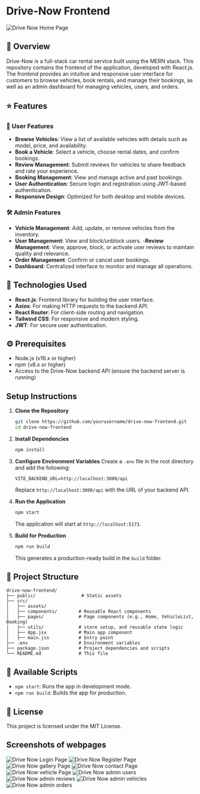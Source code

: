 # Drive-Now Frontend

![Drive Now Home Page](https://github.com/vinudasenith/drive-now-frontend/blob/ecb338c273ff9c2608214dc3c4d94dd643d2acaa/screenshots/drive-now-frontend-seven.vercel.app_.png)


## 🔎 Overview
Drive-Now is a full-stack car rental service built using the MERN stack. This repository contains the frontend of the application, developed with React.js. The frontend provides an intuitive and responsive user interface for customers to browse vehicles, book rentals, and manage their bookings, as well as an admin dashboard for managing vehicles, users, and orders.

## ⭐ Features
### 👤 User Features
- **Browse Vehicles**: View a list of available vehicles with details such as model, price, and availability.
- **Book a Vehicle**: Select a vehicle, choose rental dates, and confirm bookings.
- **Review Management**: Submit  reviews for vehicles to share feedback and rate your experience.
- **Booking Management**: View and manage active and past bookings.
- **User Authentication**: Secure login and registration using JWT-based authentication.
- **Responsive Design**: Optimized for both desktop and mobile devices.

### 🛠️ Admin Features
- **Vehicle Management**: Add, update, or remove vehicles from the inventory.
- **User Management**: View and block/unblock users.
-**Review Management**: View, approve, block, or activate user reviews to maintain quality and relevance.
- **Order Management**: Confirm or cancel user bookings.
- **Dashboard**: Centralized interface to monitor and manage all operations.

## 🧰 Technologies Used
- **React.js**: Frontend library for building the user interface.
- **Axios**: For making HTTP requests to the backend API.
- **React Router**: For client-side routing and navigation.
- **Tailwind CSS**: For responsive and modern styling.
- **JWT**: For secure user authentication.


## ⚙️ Prerequisites
- Node.js (v16.x or higher)
- npm (v8.x or higher)
- Access to the Drive-Now backend API (ensure the backend server is running)

## Setup Instructions
1. **Clone the Repository**
   ```bash
   git clone https://github.com/yourusername/drive-now-frontend.git
   cd drive-now-frontend
   ```

2. **Install Dependencies**
   ```bash
   npm install
   ```

3. **Configure Environment Variables**
   Create a `.env` file in the root directory and add the following:
   ```env
   VITE_BACKEND_URL=http://localhost:3000/api
   ```
   Replace `http://localhost:3000/api` with the URL of your backend API.

4. **Run the Application**
   ```bash
   npm start
   ```
   The application will start at `http://localhost:5173`.

5. **Build for Production**
   ```bash
   npm run build
   ```
   This generates a production-ready build in the `build` folder.

## 📂 Project Structure
```
drive-now-frontend/
├── public/                 # Static assets
├── src/
│   ├── assets/      
│   ├── components/        # Reusable React components   
│   ├── pages/             # Page components (e.g., Home, VehicleList, Booking)
│   ├── utils/             # store setup, and reusable state logic
│   ├── App.jsx            # Main app component
│   ├── main.jss           # Entry point
├── .env                   # Environment variables
├── package.json           # Project dependencies and scripts
└── README.md              # This file
```

## 📜 Available Scripts
- `npm start`: Runs the app in development mode.
- `npm run build`: Builds the app for production.

## 📄 License
This project is licensed under the MIT License.

## Screenshots of webpages

![Drive Now Login Page](https://github.com/vinudasenith/drive-now-frontend/blob/master/screenshots/drive-now-frontend-seven.vercel.app_contact%20(1).png)
![Drive Now Register Page](https://github.com/vinudasenith/drive-now-frontend/blob/master/screenshots/drive-now-frontend-seven.vercel.app_register.png)
![Drive Now gallery Page](https://github.com/vinudasenith/drive-now-frontend/blob/master/screenshots/drive-now-frontend-seven.vercel.app_gallery.png)
![Drive Now contact Page](https://github.com/vinudasenith/drive-now-frontend/blob/master/screenshots/drive-now-frontend-seven.vercel.app_contact.png)
![Drive Now vehicle Page](https://github.com/vinudasenith/drive-now-frontend/blob/master/screenshots/drive-now-frontend-seven.vercel.app_vehicle.png)
![Drive Now admin users](https://github.com/vinudasenith/drive-now-frontend/blob/master/screenshots/Screenshot_3-8-2025_21727_localhost.jpeg)
![Drive Now admin reviews](https://github.com/vinudasenith/drive-now-frontend/blob/master/screenshots/Screenshot_3-8-2025_21719_localhost.jpeg)
![Drive Now admin vehicles](https://github.com/vinudasenith/drive-now-frontend/blob/master/screenshots/Screenshot_3-8-2025_21712_localhost.jpeg)
![Drive Now admin orders](https://github.com/vinudasenith/drive-now-frontend/blob/master/screenshots/Screenshot_3-8-2025_2171_localhost.jpeg)





